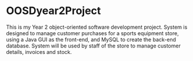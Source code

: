 # OOSDyear2Project
This is my Year 2 object-oriented software development project. System is designed to manage customer purchases for a sports equipment store, using a Java GUI as the front-end, and MySQL to create the back-end database. System will be used by staff of the store to manage customer details, invoices and stock.
